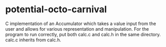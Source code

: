 # potential-octo-carnival
C implementation of an Accumulator which takes a value input from the user and allows for various representation and manipulation.
For the program to run correctly, put both calc.c and calc.h in the same directory. calc.c inherits from calc.h.
